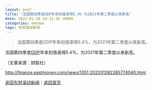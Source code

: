 ```yaml
---
layout: post
title: "法国第四季度GDP年率初值录得5.4% 为2021年第二季度以来新高"
date: 2022-01-28 14:31:42 +0800
categories: emnews
tags: 东财滚动新闻
---
```

> 法国第四季度GDP年率初值录得5.4%，为2021年第二季度以来新高。

<p>法国第四季度<span id="Info.342"><a href="http://data.eastmoney.com/cjsj/gdp.html" class="infokey">GDP</a></span>年率初值录得5.4%，为2021年第二季度以来新高。 </p><p class="em_media">（文章来源：财联社）</p>

<http://finance.eastmoney.com/news/1351,202201282265774040.html>

[返回东财滚动新闻](//finews.withounder.com/emnews/)｜[返回首页](//finews.withounder.com/)